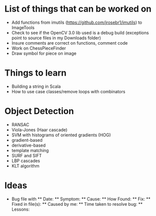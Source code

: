 # List of things that can be worked on
* Add functions from imutils (https://github.com/jrosebr1/imutils) to ImageTools
* Check to see if the OpenCV 3.0 lib used is a debug build (exceptions point to source files in my Downloads folder)
* Insure comments are correct on functions, comment code
* Work on ChessPieceFinder
* Draw symbol for piece on image

# Things to learn
* Building a string in Scala
* How to use case classes/remove loops with combinators

# Object Detection
* RANSAC
* Viola-Jones (Haar cascade)
* SVM with histograms of oriented gradients (HOG)
* gradient-based
* derivative-based
* template matching
* SURF and SIFT
* LBP cascades
* KLT algorithm

# Ideas
* Bug file with
** Date:
** Symptom:
** Cause:
** How Found:
** Fix:
** Fixed in file(s):
** Caused by me:
** Time taken to resolve bug:
** Lessons: